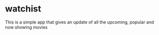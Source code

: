 # watchist
This is a simple app that gives an update of all the upcoming, popular and now showing movies
